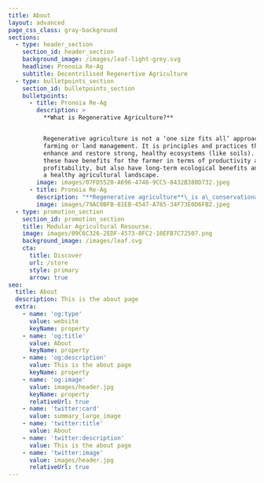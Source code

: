 ```yaml
---
title: About
layout: advanced
page_css_class: gray-background
sections:
  - type: header_section
    section_id: header_section
    background_image: /images/leaf-light-grey.svg
    headline: Pronoia Re-Ag
    subtitle: Decentrilised Regenertive Agriculture
  - type: bulletpoints_section
    section_id: bulletpoints_section
    bulletpoints:
      - title: Pronoia Re-Ag
        description: >
          **What is Regenerative Agriculture?**


          Regenerative agriculture is not a ‘one size fits all’ approach to
          farming or land management. It is principles and practices that
          enhance and restore strong, healthy ecosystems (like soils). Together,
          these have benefits for the farmer in terms of productivity and
          profitability, but also have long-term ecological benefits and support
          a healthy agricultural landscape.
        image: images/07FD5520-A696-4746-9CC5-8432B380D732.jpeg
      - title: Pronoia Re-Ag
        description: "**Regenerative agriculture**\_is a\_conservationand rehabilitation approach to food and farming systems. It focuses on\_topsoilregeneration, increasing\_biodiversity, improving the\_water cycle,\_enhancing\_ecosystem services, supporting\_biosequestration, increasing\_resilience to climate change, and strengthening the health and vitality of farm soil.\n"
        image: images/79AC0BFB-81EB-4547-A785-34F73E0D6FB2.jpeg
  - type: promotion_section
    section_id: promotion_section
    title: Modular Agricultural Resourse.
    image: images/09C6C326-2EDF-4573-8FC2-10EFB7C72507.png
    background_image: /images/leaf.svg
    cta:
      title: Discover
      url: /store
      style: primary
      arrow: true
seo:
  title: About
  description: This is the about page
  extra:
    - name: 'og:type'
      value: website
      keyName: property
    - name: 'og:title'
      value: About
      keyName: property
    - name: 'og:description'
      value: This is the about page
      keyName: property
    - name: 'og:image'
      value: images/header.jpg
      keyName: property
      relativeUrl: true
    - name: 'twitter:card'
      value: summary_large_image
    - name: 'twitter:title'
      value: About
    - name: 'twitter:description'
      value: This is the about page
    - name: 'twitter:image'
      value: images/header.jpg
      relativeUrl: true
---
```

